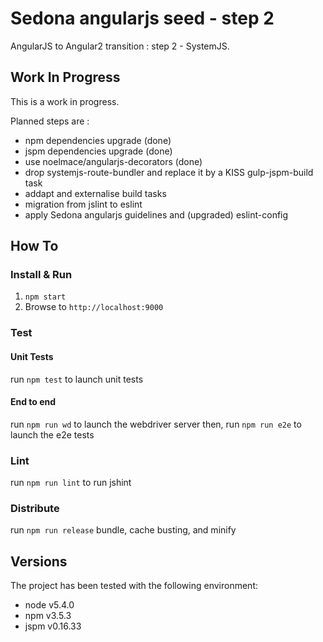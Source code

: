 # Sedona angularjs seed - step 2

AngularJS to Angular2 transition : step 2 - SystemJS.

## Work In Progress

This is a work in progress.

Planned steps are :
- npm dependencies upgrade (done)
- jspm dependencies upgrade (done)
- use noelmace/angularjs-decorators (done)
- drop systemjs-route-bundler and replace it by a KISS gulp-jspm-build task
- addapt and externalise build tasks
- migration from jslint to eslint
- apply Sedona angularjs guidelines and (upgraded) eslint-config

## How To

### Install & Run

1. `npm start`
2. Browse to `http://localhost:9000`

### Test

#### Unit Tests

run `npm test` to launch unit tests

#### End to end

run `npm run wd` to launch the webdriver server
then, run `npm run e2e` to launch the e2e tests

### Lint

run `npm run lint` to run jshint

### Distribute

run `npm run release` bundle, cache busting, and minify

## Versions
The project has been tested with the following environment:

- node v5.4.0
- npm v3.5.3
- jspm v0.16.33
